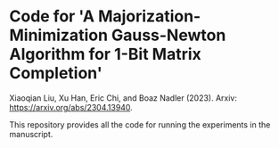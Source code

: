 
# Code for 'A Majorization-Minimization Gauss-Newton Algorithm for 1-Bit Matrix Completion'

Xiaoqian Liu, Xu Han, Eric Chi, and Boaz Nadler (2023). Arxiv: https://arxiv.org/abs/2304.13940. 

This repository provides all the code for running the experiments in the manuscript.  
